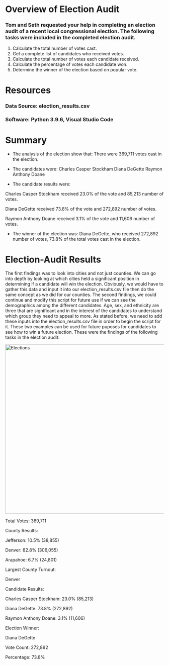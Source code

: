 # Overview of Election Audit
### Tom and Seth requested your help in completing an election audit of a recent local congressional election. The following tasks were included in the completed election audit.

1. Calculate the total number of votes cast.
2. Get a complete list of candidates who received votes. 
3. Calculate the total number of votes each candidate received. 
4. Calculate the percentage of votes each candidate won. 
5. Determine the winner of the election based on popular vote.

# Resources 
### Data Source: election_results.csv
### Software: Python 3.9.6, Visual Studio Code 

# Summary 
* The analysis of the election show that:
There were 369,711 votes cast in the election.

* The candidates were: 
Charles Casper Stockham
Diana DeGette
Raymon Anthony Doane

* The candidate results were:

Charles Casper Stockham received 23.0% of the vote and 85,213 number of votes.

Diana DeGette received 73.8% of the vote and 272,892 number of votes.

Raymon Anthony Doane received 3.1% of the vote and 11,606 number of votes.

* The winner of the election was:
Diana DeGette, who received 272,892 number of votes, 73.8% of the total votes cast in the election.

# Election-Audit Results

The first findings was to look into cities and not just counties. We can go into depth by looking at which cities held a significant position in determining if a candidate will win the election. Obviously, we would have to gather this data and input it into our election_results.csv file then do the same concept as we did for our counties. The second findings, we could continue and modify this script for future use if we can see the demographics among the different candidates. Age, sex, and ethnicity are three that are significant and in the interest of the candidates to understand which group they need to appeal to more. As stated before, we need to add these inputs into the election_results.csv file in order to begin the script for it. These two examples can be used for future puposes for candidates to see how to win a future election.
These were the findings of the following tasks in the election audit:

<img width="539" alt="Elections" src="https://user-images.githubusercontent.com/64225504/126927537-66ab8200-b0ca-4c13-93fa-cc6194d30306.png">


Total Votes: 369,711

County Results:


Jefferson: 10.5% (38,855)

Denver: 82.8% (306,055)

Arapahoe: 6.7% (24,801)

Largest County Turnout:

Denver

Candidate Results:

Charles Casper Stockham: 23.0% (85,213)

Diana DeGette: 73.8% (272,892)

Raymon Anthony Doane: 3.1% (11,606)

Election Winner:

Diana DeGette

Vote Count: 272,892

Percentage: 73.8%
